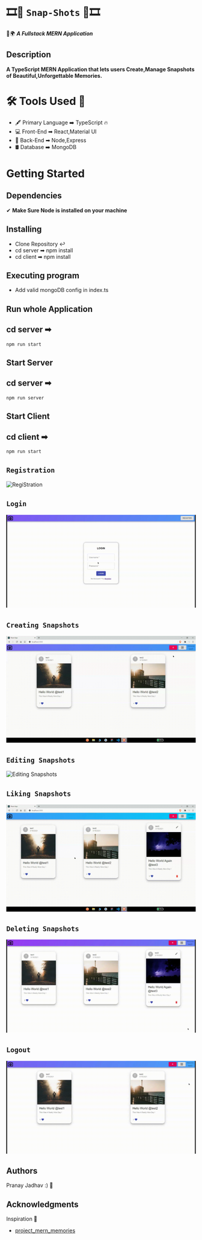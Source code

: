 # 🎞📸 `Snap-Shots` 📸🎞  

🌈🌍 **_A Fullstack MERN Application_** 

## Description

**A TypeScript MERN Application that lets users Create,Manage Snapshots of Beautiful,Unforgettable Memories.**

# 🛠 Tools Used 🔧

- 🖋 Primary Language ➡ TypeScript 🔥
- 💻 Front-End ➡ React,Material UI
- 🔧 Back-End ➡ Node,Express
- 🛢 Database ➡ MongoDB

# Getting Started

## Dependencies

✔ **Make Sure Node is installed on your machine**

## Installing

- Clone Repository ↩
- cd server ➡ npm install
- cd client ➡ npm install

## Executing program

- Add valid mongoDB config in index.ts

## Run whole Application

## cd server ➡

```
npm run start
```

## Start Server

## cd server ➡

```
npm run server
```

## Start Client

## cd client ➡

```
npm run start
```

## `Registration`

![RegiStration](./public/Registration%20.gif)

## `Login`

![Login](./public/Login.gif)

## `Creating Snapshots`

![Creating Snapshots](./public/Creating_Snapshot.gif)

## `Editing Snapshots`

![Editing Snapshots](./public/Editing_Snapshot.gif)

## `Liking Snapshots`

![Liking Snapshots](./public/Liking_Snapshot.gif)

## `Deleting Snapshots`

![Deleting Snapshots](./public/Deleting_Snapshot.gif)

## `Logout`

![Logout](./public/Logout.gif)

## Authors

Pranay Jadhav :) 🤟

## Acknowledgments

Inspiration 💪

- [project_mern_memories](https://github.com/adrianhajdin/project_mern_memories)
